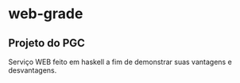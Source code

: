 # web-grade

## Projeto do PGC

Serviço WEB feito em haskell a fim de demonstrar suas vantagens e desvantagens.